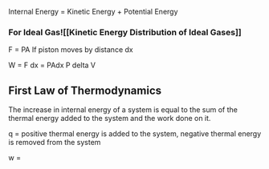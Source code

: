 Internal Energy = Kinetic Energy + Potential Energy

### For Ideal Gas![[Kinetic Energy Distribution of Ideal Gases]]

F = PA
If piston moves by distance dx

W = F dx
 = PAdx
P delta V

## First Law of Thermodynamics
The increase in internal energy of a system is equal to the sum of the thermal energy added to the system and the work done on it.

q = positive thermal energy is added to the system, negative thermal energy is removed from the system

 w = 